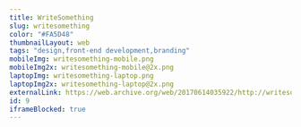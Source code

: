 ```yaml
---
title: WriteSomething
slug: writesomething
color: "#FA5D48"
thumbnailLayout: web
tags: "design,front-end development,branding"
mobileImg: writesomething-mobile.png
mobileImg2x: writesomething-mobile@2x.png
laptopImg: writesomething-laptop.png
laptopImg2x: writesomething-laptop@2x.png
externalLink: https://web.archive.org/web/20170614035922/http://writesomething.org/
id: 9
iframeBlocked: true
---
```

